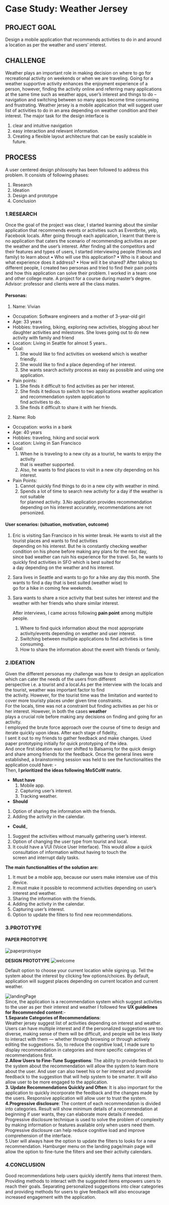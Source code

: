 # **Case Study: Weather Jersey**

## **PROJECT GOAL**
Design a mobile application that recommends activities to do in and around a location as per the weather and users’ interest. 

## **CHALLENGE**
Weather plays an important role in making decision on where to go for recreational activity on weekends or when we are traveling. Going for a weather supportive activity enhances the enjoyment experience of a person, however, finding the activity online and referring many applications at the same time such as weather apps, user’s interest and things to do – navigation and switching between so many apps become time consuming and frustrating. 
Weather jersey is a mobile application that will suggest user list of activities to do in an area depending on weather condition and their interest. 
The major task for the design interface is
1.	clear and intuitive navigation 
2.	easy interaction and relevant information.
3.	Creating a flexible layout architecture that can be easily scalable in future. 

## **PROCESS**
A user centered design philosophy has been followed to address this problem. It consists of following phases:
1.	Research
2.	Ideation
3.	Design and prototype
4.	Conclusion 

### **1.RESEARCH**
Once the goal of the project was clear, I started learning about the similar application that recommends events or activities such as Eventbrite, yelp, Facebook locals. After going through each application, I learnt that there is no application that caters the scenario of recommending activities as per the weather and the user’s interest. 
After finding all the competitors and their features and types of users, I started interviewing people (friends and family) to learn about
•	Who will use this application?
•	Who is it about and what experience does it address?
•	How will it be shared? 
After talking to different people, I created two personas and tried to find their pain points and how this application can solve their problem. 
I worked in a team: one and other college mate. 
A project for a course during master’s degree. 
Advisor: professor and clients were all the class mates. 
#### **Personas:**  
1. Name: Vivian
* Occupation: Software engineers and a mother of 3-year-old girl
* Age: 33 years
* Hobbies: traveling, biking, exploring new activities, blogging about her daughter activities and milestones. 
She loves going out to do new activity with family and friend
* Location: Living in Seattle for almost 5 years..
* Goal:  
     1. She would like to find activities on weekend which is weather friendly.
     2. She would like to find a place depending of her interest. 
     3. She wants search activity process as easy as possible and using one application.
* Pain points:  
    1. She finds it difficult to find activities as per her interest.
    2. She finds it tedious to switch to two applications weather application and recommendation system application to  
       find activities to do.
    3. She finds it difficult to share it with her friends.  
2. Name: Rob  
* Occupation: works in a bank  
* Age: 40 years   
* Hobbies: traveling, hiking and social work  
* Location: Living in San Francisco    
* Goal:  
     1. When he is traveling to a new city as a tourist, he wants to enjoy the activity  
        that is weather supported.  
     2. Also, he wants to find places to visit in a new city depending on his interest. 
* Pain Points:
     1. Cannot quickly find things to do in a new city with weather in mind.
     2. Spends a lot of time to search new activity for a day if the weather is not suitable  
        for planned activity. 
     3.No application provides recommendation depending on his interest accurately, recommendations are not personized. 
#### **User scenarios: (situation, motivation, outcome)**
1.	Eric is visiting San Francisco in his winter break. He wants to visit all the tourist places and wants to find activities  
    depending on his interest. But he is constantly checking weather condition on his phone before making any plans for the next day,  
    since bad weather can ruin his experience for the travel. So, he wants to quickly find activities in SFO which is best suited for  
    a day depending on the weather and his interest.
2.	Sara lives in Seattle and wants to go for a hike any day this month. She wants to find a day that is best suited (weather wise) to  
    go for a hike in coming few weekends. 
3.	Sara wants to share a nice activity that best suites her interest and the weather with her friends who share similar interest.

    After interviews, I came across following **pain point** among multiple people.  
    1. Where to find quick information about the most appropriate activity/events depending on weather and user interest.
    2. Switching between multiple applications to find activities is time consuming.
    3. How to share the information about the event with friends or family.

### **2.IDEATION**
Given the different personas my challenge was how to design an application which can cater the needs of the users from different  
perspective i.e. a tourist and a local.As per the interview with the locals and the tourist, weather was important factor to find  
the activity. However, for the tourist time was the limitation and wanted to cover more touristy places under given time constraints.  
For the locals, time was not a constraint but finding activities as per his or her interest. However, in both the cases **weather**  
plays a crucial role before making any decisions on finding and going for an activity.  
I employed the brute force approach over the course of time to design and iterate quickly upon ideas. After each stage of fidelity,  
I sent it out to my friends to gather feedback and make changes. Used paper prototyping initially for quick prototyping of the idea.  
And once first ideation was over shifted to Balsamiq for the quick design and share among friends for the feedback. 
Once the general lines were established, a brainstorming session was held to see the functionalities the application could have: -  
Then, **I prioritized the ideas following MoSCoW matrix.**   
* **Must have**
  1. Mobile app.  
  2. Capturing user’s interest.   
  3. Tracking weather.     
* **Should** 
 1.	Option of sharing the information with the friends.
 2.	Adding the activity in the calendar.  
* **Could**_
 1. Suggest the activities without manually gathering user’s interest. 
 2. Option of changing the user type from tourist and local.
 3. It could have a VUI (Voice User Interface). This would allow a quick consultation of information without having to touch the  
    screen and interrupt daily tasks.    
    
**The main functionalities of the solution are:**
1. It must be a mobile app, because our users make intensive use of this device.
2. It must make it possible to recommend activities depending on user’s interest and weather. 
3. Sharing the information with the friends.
4. Adding the activity in the calendar.
5. Capturing user’s interest.
6. Option to update the filters to find new recommendations.

### **3.PROTOTYPE**
#### **PAPER PROTOTYPE**
![paperprotoype](https://github.com/aparajitasahay87/UserInterface/blob/master/paperProtype.jpg)  

**DESIGN PROTOTYPE**
 ![welcome](https://github.com/aparajitasahay87/UserInterface/blob/master/Untitled.png)    

Default option to choose your current location while signing up. Tell the system about the interest by clicking few options/choices. By default, application will suggest places depending on current location and current weather.
 
![landingPage](https://github.com/aparajitasahay87/UserInterface/blob/master/landingPage.png)  
Since, the application is a recommendation system which suggest activities to the user as per their interest and weather I followed few **UX guidelines for Recommended content**:-    
  **1.Separate Categories of Recommendations**:    
      Weather jersey suggest list of activities depending on interest and weather. Users can have multiple interest and if the personalized suggestions are too diverse, making sense of them will be difficult, and people will be less likely to interact with them — whether through browsing or through actively editing the suggestions. So, to reduce the cognitive load, I made sure to display recommendation in categories and more specific categories of recommendations first.  
  **2.Allow Users to Fine-Tune Suggestions**: 
The ability to provide feedback to the system about the recommendation will allow the system to learn more about the user. And user can also tweet his or her interest and provide feedback to the suggestion that will help system to be smarter. It will also allow user to be more engaged to the application.  
**3. Update Recommendations Quickly and Often**: 
It is also important for the application to quickly incorporate the feedback and the changes made by the users. Responsive application will allow user to trust the system.  
**4.Progressive disclosure**:
The content of each recommendation is divided into categories. Result will show minimum details of a recommendation at beginning if user wants, they can elaborate more details if needed. Progressive disclosure technique is used to solve the problem of complexity by making information or features available only when users need them. Progressive disclosure can help reduce cognitive load and improve comprehension of the interface.  
5.User will always have the option to update the filters to looks for a new recommendation. Hamburger menu on the landing page/main page will allow the option to fine-tune the filters and see their activity calendars.

### 4.**CONCLUSION**
Good recommendations help users quickly identify items that interest them. Providing methods to interact with the suggested items empowers users to reach their goals. Separating personalized suggestions into clear categories and providing methods for users to give feedback will also encourage increased engagement with the application. 

